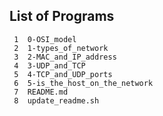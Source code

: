 ## List of Programs

     1	0-OSI_model
     2	1-types_of_network
     3	2-MAC_and_IP_address
     4	3-UDP_and_TCP
     5	4-TCP_and_UDP_ports
     6	5-is_the_host_on_the_network
     7	README.md
     8	update_readme.sh

